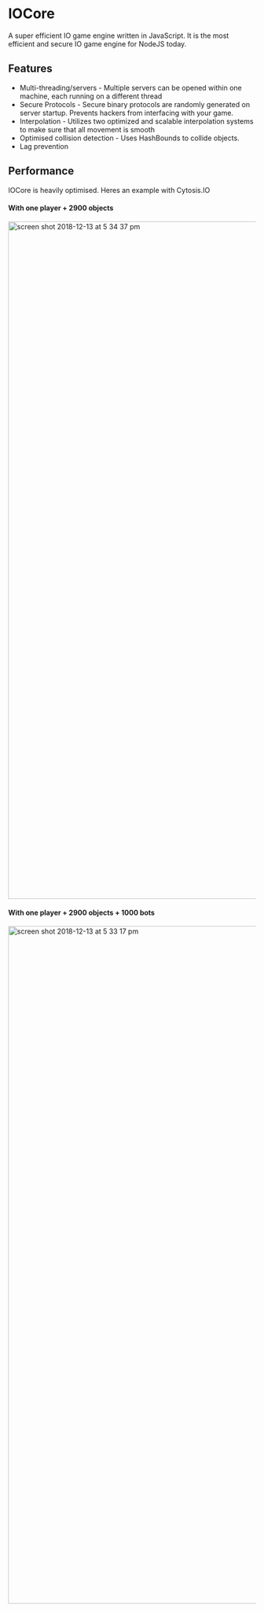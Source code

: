 # IOCore
A super efficient IO game engine written in JavaScript. It is the most efficient and secure IO game engine for NodeJS today.

## Features

* Multi-threading/servers - Multiple servers can be opened within one machine, each running on a different thread
* Secure Protocols - Secure binary protocols are randomly generated on server startup. Prevents hackers from interfacing with your game.
* Interpolation - Utilizes two optimized and scalable interpolation systems to make sure that all movement is smooth
* Optimised collision detection - Uses HashBounds to collide objects.
* Lag prevention

## Performance

IOCore is heavily optimised. Heres an example with Cytosis.IO

#### With one player + 2900 objects

<img width="1376" alt="screen shot 2018-12-13 at 5 34 37 pm" src="https://user-images.githubusercontent.com/13282284/49971722-6cc79400-fefd-11e8-99ba-3a4e1b1ec35b.png">

#### With one player + 2900 objects + 1000 bots

<img width="1376" alt="screen shot 2018-12-13 at 5 33 17 pm" src="https://user-images.githubusercontent.com/13282284/49971723-6cc79400-fefd-11e8-8abd-4b1c027a244f.png">

